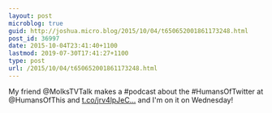 ```yaml
---
layout: post
microblog: true
guid: http://joshua.micro.blog/2015/10/04/t650652001861173248.html
post_id: 36997
date: 2015-10-04T23:41:40+1100
lastmod: 2019-07-30T17:41:27+1100
type: post
url: /2015/10/04/t650652001861173248.html
---
```

My friend @MolksTVTalk makes a #podcast about the #HumansOfTwitter at @HumansOfThis and [t.co/jrv4lpJeC...](http://t.co/jrv4lpJeCA) and I'm on it on Wednesday!
